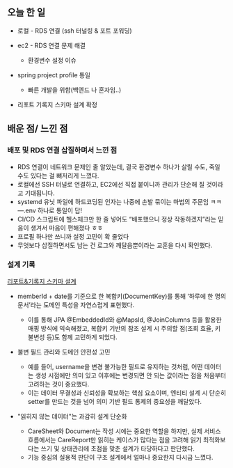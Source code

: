 
## 오늘 한 일

- 로컬 - RDS	연결 (ssh 터널링 & 포트 포워딩)
- ec2 - RDS 연결 문제 해결
  - 환경변수 설정 이슈
- spring project profile 통일
  - 빠른 개발을 위함(백엔드 나 혼자임..)
 
- 리포트 기록지 스키마 설계 확정

 
## 배운 점/ 느낀 점

### 배포 및 RDS 연결 삽질하며서 느낀 점

- RDS 연결이 네트워크 문제인 줄 알았는데, 결국 환경변수 하나가 살릴 수도, 죽일 수도 있다는 걸 뼈저리게 느꼈다.
- 로컬에선 SSH 터널로 연결하고, EC2에선 직접 붙이니까 관리가 단순해 질 것이라고 기대됩니다.
- systemd 유닛 파일에 하드코딩된 인자는 나중에 손발 묶이는 마법의 주문임 ㅋㅋ —.env 하나로 통일이 답!
- CI/CD 스크립트에 헬스체크만 한 줄 넣어도 “배포했으니 정상 작동하겠지”라는 믿음이 생겨서 마음이 편해졌다 ㅎㅎ
- 프로필 하나만 쓰니까 설정 고민이 확 줄었다
- 무엇보다 삽질하면서도 남는 건 로그와 깨달음뿐이라는 교훈을 다시 확인했다.


### 설계 기록
[리포트&기록지 스키마 설계](https://github.com/softeerbootcamp-6th/Team2-HakdongMusician/wiki/%5BBE%5D-%EA%B8%B0%EB%A1%9D%EC%A7%80-%E2%80%90--%EB%A6%AC%ED%8F%AC%ED%8A%B8-%EC%8A%A4%ED%82%A4%EB%A7%88-%EC%84%A4%EA%B3%84-%EA%B3%BC%EC%A0%95)

- memberId + date를 기준으로 한 복합키(DocumentKey)를 통해 ‘하루에 한 명의 문서’라는 도메인 특성을 자연스럽게 표현했다.
  - 이를 통해 JPA @EmbeddedId와 @MapsId, @JoinColumns 등을 활용한 매핑 방식에 익숙해졌고, 복합키 기반의 참조 설계 시 주의할 점(조회 효율, 키 불변성 등)도 함께 고민하게 되었다.
 
- 불변 필드 관리와 도메인 안전성 고민
  - 예를 들어, username을 변경 불가능한 필드로 유지하는 것처럼, 어떤 데이터는 생성 시점에만 의미 있고 이후에는 변경되면 안 되는 값이라는 점을 처음부터 고려하는 것이 중요했다.
  - 이는 데이터 무결성과 신뢰성을 확보하는 핵심 요소이며, 엔티티 설계 시 단순히 setter를 만드는 것을 넘어 의미 기반 필드 통제의 중요성을 깨달았다.

- "읽히지 않는 데이터"는 과감히 설계 단순화
  - CareSheet와 Document는 작성 시에는 중요한 역할을 하지만, 실제 서비스 흐름에서는 CareReport만 읽히는 케이스가 많다는 점을 고려해 읽기 최적화보다는 쓰기 및 상태관리에 초점을 맞춘 설계가 타당하다고 판단했다.
  - 기능 중심의 실용적 판단이 구조 설계에서 얼마나 중요한지 다시금 느꼈다.
